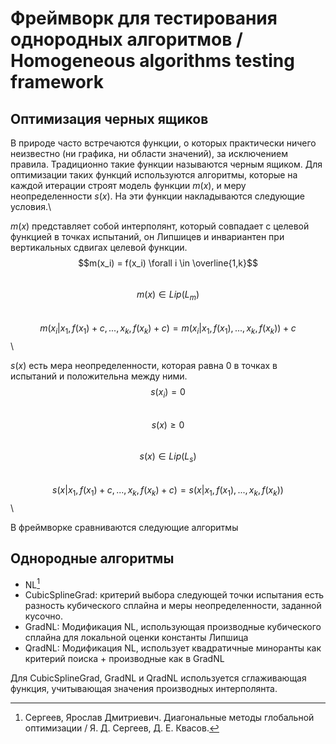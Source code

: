 # Фреймворк для тестирования однородных алгоритмов / Homogeneous algorithms testing framework

## Оптимизация черных ящиков

В природе часто встречаются функции, о которых практически ничего неизвестно (ни графика, ни области значений), за исключением правила. Традиционно такие функции называются черным ящиком. Для оптимизации таких функций используются алгоритмы, которые на каждой итерации строят модель функции $m(x)$, и меру неопределенности $s(x)$. На эти функции накладываются следующие условия.\

$m(x)$ представляет собой интерполянт, который совпадает с целевой функцией в точках испытаний, он Липшицев и инвариантен при вертикальных сдвигах целевой функции.\
$$m(x_i) = f(x_i) \forall i \in \overline{1,k}$$\
$$m(x) \in Lip(L_m)$$\
$$m(x_i | x_1, f(x_1) + c, ..., x_k, f(x_k) + c) = m(x_i | x_1, f(x_1), ..., x_k, f(x_k)) + c$$\

$s(x)$ есть мера неопределенности, которая равна 0 в точках в испытаний и положительна между ними.\
$$s(x_i) = 0$$\
$$s(x) \geq 0$$\
$$s(x) \in Lip(L_s)$$\
$$s(x | x_1, f(x_1) + c, ..., x_k, f(x_k) + c) = s(x | x_1, f(x_1), ..., x_k, f(x_k))$$\

В фреймворке сравниваются следующие алгоритмы
## Однородные алгоритмы
- NL[^1]
- CubicSplineGrad: критерий выбора следующей точки испытания есть разность кубического сплайна и меры неопределенности, заданной кусочно.
- GradNL: Модификация NL, использующая производные кубического сплайна для локальной оценки константы Липшица
- QradNL: Модификация NL, использует квадратичные миноранты как критерий поиска + производные как в GradNL

Для CubicSplineGrad, GradNL и QradNL используется сглаживающая функция, учитывающая значения производных интерполянта.

[^1]: Сергеев, Ярослав Дмитриевич. Диагональные методы глобальной оптимизации / Я. Д. Сергеев, Д. Е. Квасов.


